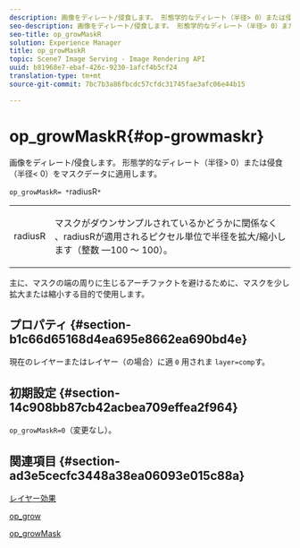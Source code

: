 ```yaml
---
description: 画像をディレート/侵食します。 形態学的なディレート（半径> 0）または侵食（半径< 0）をマスクデータに適用します。
seo-description: 画像をディレート/侵食します。 形態学的なディレート（半径> 0）または侵食（半径< 0）をマスクデータに適用します。
seo-title: op_growMaskR
solution: Experience Manager
title: op_growMaskR
topic: Scene7 Image Serving - Image Rendering API
uuid: b81968e7-ebaf-426c-9230-1afcf4b5cf24
translation-type: tm+mt
source-git-commit: 7bc7b3a86fbcdc57cfdc31745fae3afc06e44b15

---
```



# op_growMaskR{#op-growmaskr}

画像をディレート/侵食します。 形態学的なディレート（半径> 0）または侵食（半径&lt; 0）をマスクデータに適用します。

`op_growMaskR= *`radiusR`*`

<table id="simpletable_3BAA4523D29E447FA7A4C9009B3E8344"> 
 <tr class="strow"> 
  <td class="stentry"> <p><span class="codeph"><span class="varname"> radiusR</span></span> </p> </td> 
  <td class="stentry"> <p>マスクがダウンサンプルされているかどうかに関係なく <span class="codeph"><span class="varname"></span></span> 、radiusRが適用されるピクセル単位で半径を拡大/縮小します（整数 —100 ～ 100）。 </p></td> 
 </tr> 
</table>

主に、マスクの端の周りに生じるアーチファクトを避けるために、マスクを少し拡大または縮小する目的で使用します。

## プロパティ {#section-b1c66d65168d4ea695e8662ea690bd4e}

現在のレイヤーまたはレイヤー（の場合）に適 `0` 用されま `layer=comp`す。

## 初期設定 {#section-14c908bb87cb42acbea709effea2f964}

`op_growMaskR=0`（変更なし）。

## 関連項目 {#section-ad3e5cecfc3448a38ea06093e015c88a}

[レイヤー効果](../../../../../is-api/http-ref/image-serving-api-ref/c-http-protocol-reference/c-syntax-and-features/r-layer-effects.md#reference-82a6b5311b3d4471ad2799adb3b2201c)

[op_grow](../../../../../is-api/http-ref/image-serving-api-ref/c-http-protocol-reference/c-command-reference/r-op-grow.md#reference-f95f3291c78c42b9a34b1b7e177e739a)

[op_growMask](../../../../../is-api/http-ref/image-serving-api-ref/c-http-protocol-reference/c-command-reference/r-op-growmask.md#reference-f0f9000af3ae43aba73d3ac1826710a1)
